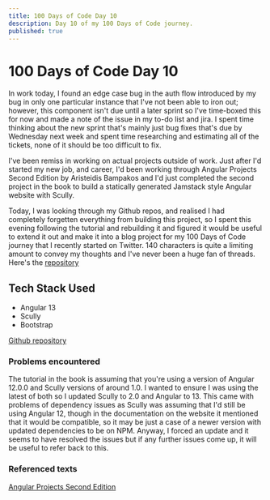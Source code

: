 ```yaml
---
title: 100 Days of Code Day 10
description: Day 10 of my 100 Days of Code journey.
published: true
---
```


# 100 Days of Code Day 10

In work today, I found an edge case bug in the auth flow introduced by my bug in only one particular instance that I've not been able to iron out; however, this component isn't due until a later sprint so I've time-boxed this for now and made a note of the issue in my to-do list and jira. I spent time thinking about the new sprint that's mainly just bug fixes that's due by Wednesday next week and spent time researching and estimating all of the tickets, none of it should be too difficult to fix.

I've been remiss in working on actual projects outside of work. Just after I'd started my new job, and career, I'd been working through Angular Projects Second Edition by Aristeidis Bampakos and I'd just completed the second project in the book to build a statically generated Jamstack style Angular website with Scully.

Today, I was looking through my Github repos, and realised I had completely forgetten everything from building this project, so I spent this evening following the tutorial and rebuilding it and figured it would be useful to extend it out and make it into a blog project for my 100 Days of Code journey that I recently started on Twitter. 140 characters is quite a limiting amount to convey my thoughts and I've never been a huge fan of threads. Here's the [repository](https://github.com/Ocoldwell/ocoldwell-jamstack-blog)

## Tech Stack Used

- Angular 13
- Scully
- Bootstrap

[Github repository](https://github.com/Ocoldwell/ocoldwell-jamstack-blog)

### Problems encountered

The tutorial in the book is assuming that you're using a version of Angular 12.0.0 and Scully versions of around 1.0. I wanted to ensure I was using the latest of both so I updated Scully to 2.0 and Angular to 13. This came with problems of dependency issues as Scully was assuming that I'd still be using Angular 12, though in the documentation on the website it mentioned that it would be compatible, so it may be just a case of a newer version with updated dependencies to be on NPM. Anyway, I forced an update and it seems to have resolved the issues but if any further issues come up, it will be useful to refer back to this.

### Referenced texts

[Angular Projects Second Edition](https://www.amazon.co.uk/Angular-Projects-exploring-cutting-edge-technologies/dp/1800205260/ref=sr_1_1?crid=2IDXCYF6JUY1&keywords=angular+projects+-+second+edition&qid=1636164031&qsid=260-1278910-4188548&sprefix=Angular+projec%2Caps%2C178&sr=8-1&sres=1800205260%2C1789612160%2C1138090379%2CB082WLDM4J%2C1951791274%2CB07ZMYMVCM%2C1491991739%2C1788839463%2C148424978X%2C1484232488%2CB006R0VWSG&srpt=ABIS_BOOK)